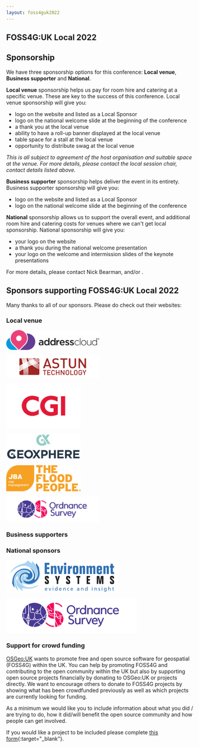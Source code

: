 ```yaml
---
layout: foss4guk2022
---
```


## FOSS4G:UK Local 2022

## Sponsorship

We have three sponsorship options for this conference: **Local venue**, **Business supporter** and  **National**. 

**Local venue** sponsorship helps us pay for room hire and catering at a specific venue. These are key to the success of this conference. Local venue sponsorship will give you:

- logo on the website and listed as a Local Sponsor
- logo on the national welcome slide at the beginning of the conference
- a thank you at the local venue 
- ability to have a roll-up banner displayed at the local venue
- table space for a stall at the local venue
- opportunity to distribute swag at the local venue

*This is all subject to agreement of the host organisation and suitable space at the venue. For more details, please contact the local session chair, contact details listed above.* 

**Business supporter** sponsorship helps deliver the event in its entirety. Business supporter sponsorship will give you:
 - logo on the website and listed as a Local Sponsor
 - logo on the national welcome slide at the beginning of the conference

**National** sponsorship allows us to support the overall event, and additional room hire and catering costs for venues where we can't get local sponsorship. National sponsorship will give you:

- your logo on the website
- a thank you during the national welcome presentation 
- your logo on the welcome and intermission slides of the keynote presentations

For more details, please contact Nick Bearman, and/or <span class="osgeoemail"></span>. 

## Sponsors supporting FOSS4G:UK Local 2022

Many thanks to all of our sponsors. Please do check out their websites:

### Local venue

[<img src="images/leeds-addresscloud-logo.png" width="250" align="middle">](https://www.addresscloud.com)

[<img src="images/ASTUN_LOGO.jpg" width="250" align="middle">](https://www.astuntechnology.com)

[<img src="images/logo_cgi_color.png" width="200" align="middle">](https://www.cgi.com/en)

[<img src="images/geoxphere.png" width="200" align="middle">](https://www.geoxphere.com)

[<img src="images/leeds-jbarisk-logo.png" width="200" align="middle">](https://www.jbarisk.com)

[<img src="images/OS logo prime RGB.jpg" width="250" align="middle">](https://www.ordnancesurvey.co.uk/)

### Business supporters

### National sponsors

[<img src="images/env-sys.jpg" width="300" align="middle">](https://www.envsys.co.uk/)

[<img src="images/OS logo prime RGB.jpg" width="350" align="middle">](https://www.ordnancesurvey.co.uk/)

<!-- Jonny Huck Email Obfuscator -->
<!-- Simply add...  <span class="osgeoemail"></span>  ...wherever you would like the email link to appear -->
<script>
    let spans = document.getElementsByClassName('osgeoemail');
    for (let i = 0; i < spans.length; i++){
        spans[i].innerHTML = Tea.decrypt("TaP7QMCgFhScZikfQl5S2WfHPdfSh44LhvA4yCJITheD063TvlsEuDlGFtNkE+SCMIKiymkA/88=", "foss4g");
    }
</script>

### Support for crowd funding

[OSGeo:UK](https://uk.osgeo.org/) wants to promote free and open source software for geospatial (FOSS4G) within the UK. You can help by promoting FOSS4G and contributing to the open community within the UK but also by supporting open source projects financially by donating to OSGeo:UK or projects directly. 
We want to encourage others to donate to FOSS4G projects by showing what has been crowdfunded previously as well as which projects are currently looking for funding. 

As a minimum we would like you to include information about what you did / are trying to do, how it did/will benefit the open source community and how people can get involved.

If you would like a project to be included please complete [this form](https://forms.gle/u1a3MER3RrjxoCwY7){:target="_blank"}.
